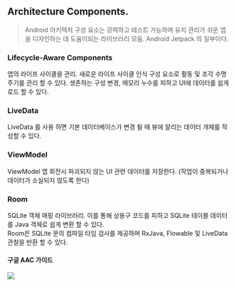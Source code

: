 ## Architecture Components.

>Android 아키텍처 구성 요소는 강력하고 테스트 가능하며 유지 관리가 쉬운 앱을 디자인하는 데 도움이되는 라이브러리 모음.
Android Jetpack 의 일부이다.

### Lifecycle-Aware Components
앱의 라이프 사이클을 관리. 
새로운 라이프 사이클 인식 구성 요소로 활동 및 조각 수명주기를 관리 할 수 있다.
생존하는 구성 변경, 메모리 누수를 피하고 UI에 데이터를 쉽게로드 할 수 있다.

### LiveData
LiveData 를 사용 하면 기본 데이터베이스가 변경 될 때 뷰에 알리는 데이터 개체를 작성할 수 있다.

### ViewModel
ViewModel 앱 회전시 파괴되지 않는 UI 관련 데이터를 저장한다.
(작업이 중복되거나 데이터가 소실되지 않도록 한다)

### Room
SQLite 객체 매핑 라이브러리.
이를 통해 상용구 코드를 피하고 SQLite 테이블 데이터를 Java 객체로 쉽게 변환 할 수 있다.<br>
Room은 SQLite 문의 컴파일 타임 검사를 제공하며 RxJava, Flowable 및 LiveData 관찰을 반환 할 수 있다.


#### 구글 AAC 가이드
![](https://cdn-images-1.medium.com/max/1600/1*kEjRZjzQ4lxgMITbU8iidg.png)
